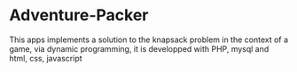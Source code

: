 # Adventure-Packer
This apps implements a solution to the knapsack problem in the context of a game, via dynamic programming, it is developped with PHP, mysql and html, css, javascript
